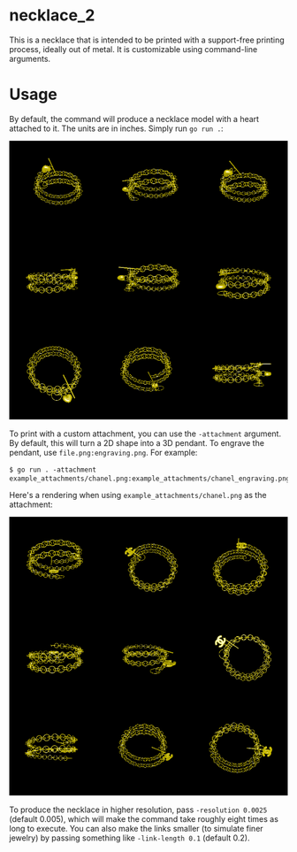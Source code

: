 # necklace_2

This is a necklace that is intended to be printed with a support-free printing process, ideally out of metal. It is customizable using command-line arguments.

# Usage

By default, the command will produce a necklace model with a heart attached to it. The units are in inches. Simply run `go run .`:

![Rendering of the heart necklace](renderings/heart.png)

To print with a custom attachment, you can use the `-attachment` argument. By default, this will turn a 2D shape into a 3D pendant. To engrave the pendant, use `file.png:engraving.png`. For example:

```
$ go run . -attachment example_attachments/chanel.png:example_attachments/chanel_engraving.png
```

Here's a rendering when using `example_attachments/chanel.png` as the attachment:

![Rendering of the chanel necklace](renderings/chanel.png)

To produce the necklace in higher resolution, pass `-resolution 0.0025` (default 0.005), which will make the command take roughly eight times as long to execute. You can also make the links smaller (to simulate finer jewelry) by passing something like `-link-length 0.1` (default 0.2).
